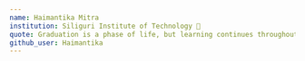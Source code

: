 ```yaml
---
name: Haimantika Mitra
institution: Siliguri Institute of Technology 🚩
quote: Graduation is a phase of life, but learning continues throughout your life. Learn, grow, share and build!
github_user: Haimantika
---
```

